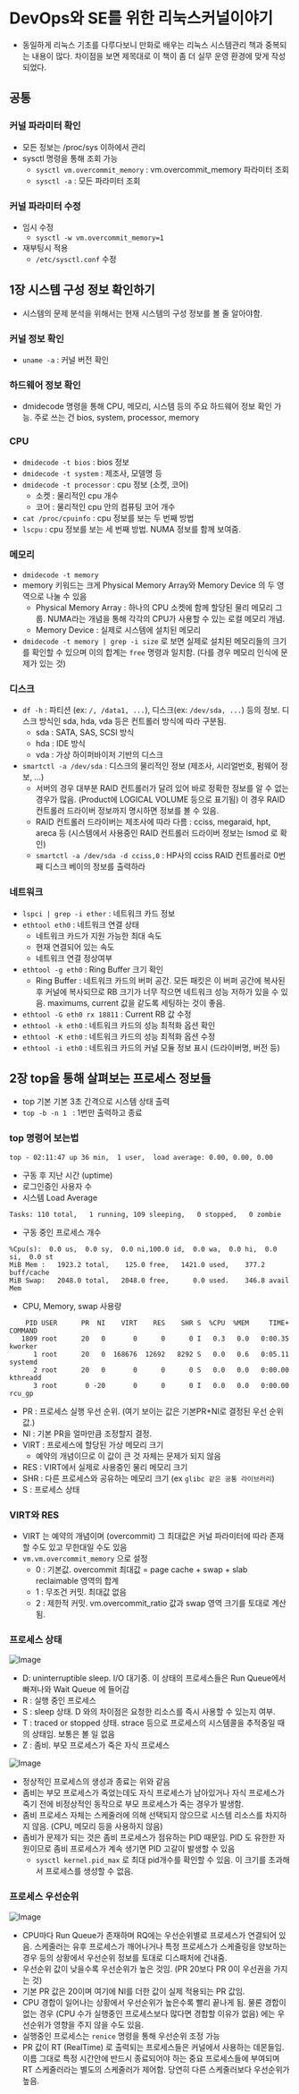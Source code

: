 # DevOps와 SE를 위한 리눅스커널이야기

* 동일하게 리눅스 기초를 다루다보니 만화로 배우는 리눅스 시스템관리 책과 중복되는 내용이 많다. 차이점을 보면 제목대로 이 책이 좀 더 실무 운영 환경에 맞게 작성되었다.



## 공통



### 커널 파라미터 확인 

* 모든 정보는 /proc/sys 이하에서 관리
* sysctl 명령을 통해 조회 가능
  * `sysctl vm.overcommit_memory` : vm.overcommit_memory 파라미터 조회
  * `sysctl -a` : 모든 파라미터 조회

### 커널 파라미터 수정

* 임시 수정
  * `sysctl -w vm.overcommit_memory=1`
* 재부팅시 적용
  * `/etc/sysctl.conf` 수정



## 1장 시스템 구성 정보 확인하기

* 시스템의 문제 분석을 위해서는 현재 시스템의 구성 정보를 볼 줄 알아야함.



### 커널 정보 확인

* `uname -a` : 커널 버전 확인



### 하드웨어 정보 확인

* dmidecode 명령을 통해 CPU, 메모리, 시스템 등의 주요 하드웨어 정보 확인 가능. 주로 쓰는 건 bios, system, processor, memory



### CPU

* `dmidecode -t bios` : bios 정보
* `dmidecode -t system` : 제조사, 모델명 등
* `dmidecode -t processor` : cpu 정보 (소켓, 코어)
  * 소켓 : 물리적인 cpu 개수
  * 코어 : 물리적인 cpu 안의 컴퓨팅 코어 개수
* `cat /proc/cpuinfo` : cpu 정보를 보는 두 번째 방법
* `lscpu` : cpu 정보를 보는 세 번째 방법. NUMA 정보를 함께 보여줌.



### 메모리

* `dmidecode -t memory`
* memory 키워드는 크게 Physical Memory Array와 Memory Device 의 두 영역으로 나눌 수 있음
  * Physical Memory Array : 하나의 CPU 소켓에 함께 할당된 물리 메모리 그룹. NUMA라는 개념을 통해 각각의 CPU가 사용할 수 있는 로컬 메모리 개념.
  * Memory Device : 실제로 시스템에 설치된 메모리
* `dmidecode -t memory | grep -i size` 로 보면 실제로 설치된 메모리들의 크기를 확인할 수 있으며 이의 합계는 `free` 명령과 일치함. (다를 경우 메모리 인식에 문제가 있는 것)



### 디스크

* `df -h` : 파티션 (ex: `/, /data1, ...`), 디스크(ex: `/dev/sda, ...`) 등의 정보. 디스크 방식인 sda, hda, vda 등은 컨트롤러 방식에 따라 구분됨.
  * sda : SATA, SAS, SCSI 방식
  * hda : IDE 방식
  * vda : 가상 하이퍼바이저 기반의 디스크
* `smartctl -a /dev/sda` : 디스크의 물리적인 정보 (제조사, 시리얼번호, 펌웨어 정보, ...)
  * 서버의 경우 대부분 RAID 컨트롤러가 달려 있어 바로 정확한 정보를 알 수 없는 경우가 많음. (Product에 LOGICAL VOLUME 등으로 표기됨) 이 경우 RAID 컨트롤러 드라이버 정보까지 명시하면 정보를 볼 수 있음.
  * RAID 컨트롤러 드라이버는 제조사에 따라 다름 : cciss, megaraid, hpt, areca 등 (시스템에서 사용중인 RAID 컨트롤러 드라이버 정보는 lsmod 로 확인)
  * `smartctl -a /dev/sda -d cciss,0` : HP사의 cciss RAID 컨트롤러로 0번째 디스크 베이의 정보를 출력하라



### 네트워크

* `lspci | grep -i ether` : 네트워크 카드 정보
* `ethtool eth0` : 네트워크 연결 상태
  * 네트워크 카드가 지원 가능한 최대 속도
  * 현재 연결되어 있는 속도
  * 네트워크 연결 정상여부
* `ethtool -g eth0` : Ring Buffer 크기 확인
  * Ring Buffer : 네트워크 카드의 버퍼 공간. 모든 패킷은 이 버퍼 공간에 복사된후 커널에 복사되므로 RB 크기가 너무 작으면 네트워크 성능 저하가 있을 수 있음. maximums, current 값을 같도록 세팅하는 것이 좋음.
* `ethtool -G eth0 rx 18811` : Current RB 값 수정
* `ethtool -k eth0` : 네트워크 카드의 성능 최적화 옵션 확인
* `ethtool -K eth0` : 네트워크 카드의 성능 최적화 옵션 수정
* `ethtool -i eth0` : 네트워크 카드의 커널 모듈 정보 표시 (드라이버명, 버전 등)



## 2장 top을 통해 살펴보는 프로세스 정보들

* top 기본 기본 3초 간격으로 시스템 상태 출력
* `top -b -n 1 ` : 1번만 출력하고 종료



### top 명령어 보는법

```
top - 02:11:47 up 36 min,  1 user,  load average: 0.00, 0.00, 0.00
```

* 구동 후 지난 시간 (uptime)
* 로그인중인 사용자 수
* 시스템 Load Average

```
Tasks: 110 total,   1 running, 109 sleeping,   0 stopped,   0 zombie
```

* 구동 중인 프로세스 개수

```
%Cpu(s):  0.0 us,  0.0 sy,  0.0 ni,100.0 id,  0.0 wa,  0.0 hi,  0.0 si,  0.0 st
MiB Mem :   1923.2 total,    125.0 free,   1421.0 used,    377.2 buff/cache
MiB Swap:   2048.0 total,   2048.0 free,      0.0 used.    346.8 avail Mem
```

* CPU, Memory, swap 사용량

```
    PID USER      PR  NI    VIRT    RES    SHR S  %CPU  %MEM     TIME+ COMMAND
   1809 root      20   0       0      0      0 I   0.3   0.0   0:00.35 kworker     
      1 root      20   0  168676  12692   8292 S   0.0   0.6   0:05.11 systemd
      2 root      20   0       0      0      0 S   0.0   0.0   0:00.00 kthreadd
      3 root       0 -20       0      0      0 I   0.0   0.0   0:00.00 rcu_gp
```

* PR : 프로세스 실행 우선 순위. (여기 보이는 값은 기본PR+NI로 결정된 우선 순위값.)
* NI : 기본 PR을 얼마만큼 조정할지 결정.
* VIRT : 프로세스에 할당된 가상 메모리 크기
  * 예약의 개념이므로 이 값이 큰 것 자체는 문제가 되지 않음
* RES : VIRT에서 실제로 사용중인 물리 메모리 크기
* SHR : 다른 프로세스와 공유하는 메모리 크기 (ex `glibc 같은 공통 라이브러리`)
* S : 프로세스 상태



### VIRT와 RES

* VIRT 는 예약의 개념이며 (overcommit) 그 최대값은 커널 파라미터에 따라 존재할 수도 있고 무한대일 수도 있음
* `vm.vm.overcommit_memory` 으로 설정
  * 0 : 기본값. overcommit 최대값 = page cache + swap + slab reclaimable 영역의 합계
  * 1 : 무조건 커밋. 최대값 없음
  * 2 : 제한적 커밋. vm.overcommit_ratio 값과 swap 영역 크기를 토대로 계산됨.



### 프로세스 상태

![Image](./imgs/devops/process_status.jpg)

* D: uninterruptible sleep. I/O 대기중. 이 상태의 프로세스들은 Run Queue에서 빠져나와 Wait Queue 에 들어감
* R : 실행 중인 프로세스
* S : sleep 상태. D 와의 차이점은 요청한 리소스를 즉시 사용할 수 있는지 여부.
* T : traced or stopped 상태. strace 등으로 프로세스의 시스템콜을 추적중일 때의 상태임. 보통은 볼 일 없음
* Z : 좀비. 부모 프로세스가 죽은 자식 프로세스

![Image](./imgs/devops/process_lifecycle.jpg)

* 정상적인 프로세스의 생성과 종료는 위와 같음
* 좀비는 부모 프로세스가 죽었는데도 자식 프로세스가 남아있거나 자식 프로세스가 죽기 전에 비정상적인 동작으로 부모 프로세스가 죽는 경우가 발생함.
* 좀비 프로세스 자체는 스케줄러에 의해 선택되지 않으므로 시스템 리소스를 차지하지 않음. (CPU, 메모리 등을 사용하지 않음)
* 좀비가 문제가 되는 것은 좀비 프로세스가 점유하는 PID 때문임. PID 도 유한한 자원이므로 좀비 프로세스가 계속 생기면 PID 고갈이 발생할 수 있음
  * `sysctl kernel.pid_max` 로 최대 pid개수를 확인할 수 있음. 이 크기를 초과해서 프로세스를 생성할 수 없음.



### 프로세스 우선순위

![Image](./imgs/devops/process_pr.jpg)



* CPU마다 Run Queue가 존재하며 RQ에는 우선순위별로 프로세스가 연결되어 있음. 스케줄러는 유후 프로세스가 깨어나거나 특정 프로세스가 스케줄링을 양보하는 경우 등의 상황에서 우선순위 정보를 토대로 디스패처에 건내줌.
* 우선순위 값이 낮을수록 우선순위가 높은 것임. (PR 20보다 PR 0이 우선권을 가지는 것)
* 기본 PR 값은 20이며 여기에 NI를 더한 값이 실제 적용되는 PR 값임.
* CPU 경합이 일어나는 상황에서 우선순위가 높은수록 빨리 끝나게 됨. 물론 경합이 없는 경우 (CPU 수가 실행중인 프로세스보다 많다면 경합할 이유가 없음) 에는 우선순위가 영향을 주지 않을 수도 있음.
* 실행중인 프로세스는 `renice` 명령을 통해 우선순위 조정 가능
* PR 값이 RT (RealTime) 로 출력되는 프로세스들은 커널에서 사용하는 데몬들임. 이름 그대로 특정 시간안에 반드시 종료되어야 하는 중요 프로세스들에 부여되며 RT 스케줄러라는 별도의 스케줄러가 제어함. 당연히 다른 스케줄러보다 우선순위가 높음.